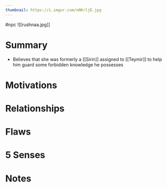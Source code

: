 ```yaml
---
thumbnail: https://i.imgur.com/nNKrljE.jpg
---
```

#npc
![[rushnaa.jpg]]

# Summary
- Believes that she was formerly a [[Sirin]] assigned to [[Teymir]] to help him guard some forbidden knowledge he possesses

# Motivations
# Relationships
# Flaws
# 5 Senses
# Notes
